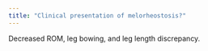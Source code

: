 ```yaml
---
title: "Clinical presentation of melorheostosis?"
---
```

Decreased ROM, leg bowing, and leg length discrepancy.

